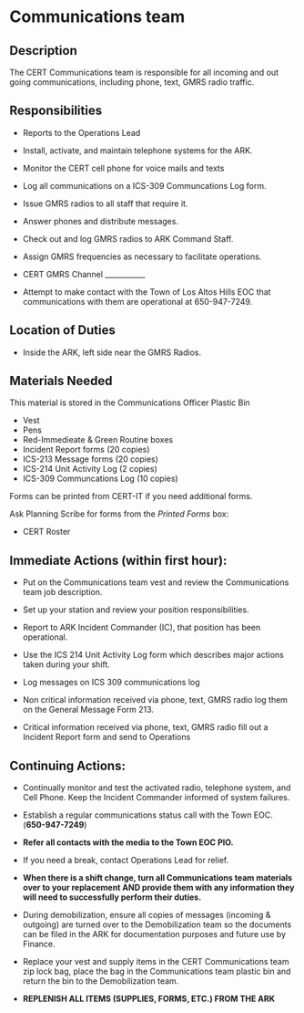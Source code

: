 # Communications team

## Description

The CERT Communications team is responsible for all incoming and out going communications, including phone,
text, GMRS radio traffic.

## Responsibilities

* Reports to the Operations Lead

* Install, activate, and maintain telephone systems for the ARK.

* Monitor the CERT cell phone for voice mails and texts

* Log all communications on a ICS-309 Communcations Log form.

* Issue GMRS radios to all staff that require it.

* Answer phones and distribute messages.

* Check out and log GMRS radios to ARK Command Staff.

* Assign GMRS frequencies as necessary to facilitate operations.

* CERT GMRS Channel \_\_\_\_\_\_\_\_\_\_\_

* Attempt to make contact with the Town of Los Altos Hills EOC that communications with them are operational at 650-947-7249.

## Location of Duties

* Inside the ARK, left side near the GMRS Radios.

## Materials Needed

This material is stored in the Communications Officer Plastic Bin

* Vest
* Pens
* Red-Immedieate & Green Routine boxes
* Incident Report forms (20 copies)
* ICS-213 Message forms (20 copies)
* ICS-214 Unit Activity Log (2 copies)
* ICS-309 Communcations Log (10 copies)

Forms can be printed from CERT-IT if you need additional forms.

Ask Planning Scribe for forms from the *Printed Forms* box:

* CERT Roster

## Immediate Actions \(within first hour\):

* Put on the Communications team vest and review the Communications team job description.

* Set up your station and review your position responsibilities.

* Report to ARK Incident Commander \(IC\), that position has been operational.

* Use the ICS 214 Unit Activity Log form which describes major actions taken during your shift.

* Log messages on ICS 309 communications log

* Non critical information received via phone, text, GMRS radio log them on the General Message Form 213.

* Critical information received via phone, text, GMRS radio fill out a Incident Report form and send to Operations

## Continuing Actions:

* Continually monitor and test the activated radio, telephone system, and Cell Phone. Keep the Incident Commander informed of system failures.

* Establish a regular communications status call with the Town EOC. (**650-947-7249**)

* **Refer all contacts with the media to the Town EOC PIO.**

* If you need a break, contact Operations Lead for relief.

* **When there is a shift change, turn all Communications team materials over to your replacement
AND provide them with any information they will need to successfully perform their duties.**

* During demobilization, ensure all copies of messages \(incoming & outgoing\) are turned over
to the Demobilization team so the documents can be filed in the ARK for documentation purposes and future use by Finance.

*  Replace your vest and supply items in the CERT Communications team zip lock bag, place
the bag in the Communications team plastic bin and return the bin to the Demobilization team.

* **REPLENISH ALL ITEMS \(SUPPLIES, FORMS, ETC.\) FROM THE ARK**



